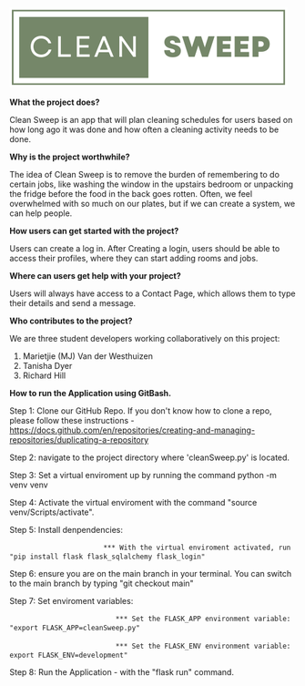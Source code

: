 
![Clean Sweep](static/img/logos/logo.png)

**What the project does?**

Clean Sweep is an app that will plan cleaning schedules for users based on how long ago it was done and how often a cleaning activity needs to be done. 

**Why is the project worthwhile?**

The idea of Clean Sweep is to remove the burden of remembering to do certain jobs, like washing the window in the upstairs bedroom or unpacking the fridge before the food in the back goes rotten. Often, we feel overwhelmed with so much on our plates, but if we can create a system, we can help people.

**How users can get started with the project?**

Users can create a log in. After Creating a login, users should be able to access their profiles, where they can start adding rooms and jobs.

**Where can users get help with your project?**

Users will always have access to a Contact Page, which allows them to type their details and send a message.

**Who contributes to the project?**

We are three student developers working collaboratively on this project:

1. Marietjie (MJ) Van der Westhuizen
2. Tanisha Dyer
3. Richard Hill

**How to run the Application using GitBash.**

Step 1: Clone our GitHub Repo. If you don't know how to clone a repo, please follow these instructions - https://docs.github.com/en/repositories/creating-and-managing-repositories/duplicating-a-repository

Step 2: navigate to the project directory where 'cleanSweep.py' is located.

Step 3: Set a virtual enviroment up by running the command python -m venv venv

Step 4: Activate the virtual enviroment with the command "source venv/Scripts/activate".

Step 5: Install denpendencies:

                           *** With the virtual enviroment activated, run "pip install flask flask_sqlalchemy flask_login"

Step 6: ensure you are on the main branch in your terminal. You can switch to the main branch by typing "git checkout main"

Step 7: Set enviroment variables:

                              *** Set the FLASK_APP environment variable: "export FLASK_APP=cleanSweep.py"
                              
                              *** Set the FLASK_ENV environment variable: export FLASK_ENV=development"

Step 8: Run the Application - with the "flask run" command.
